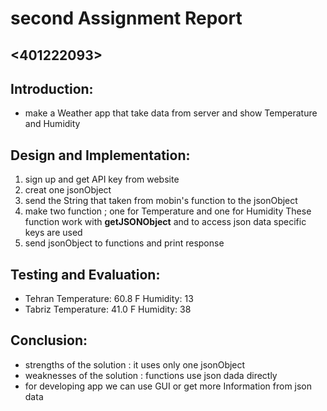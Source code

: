 # second Assignment Report

## <Navid Ebadi><401222093>

## Introduction:
- make a Weather app that take data from server and show Temperature and Humidity

## Design and Implementation:
1. sign up and get API key from website
2. creat one jsonObject 
3. send the String that taken from mobin's function to the jsonObject 
4. make two function ; one for Temperature and one for Humidity
These function work with **getJSONObject** 
and to access json data specific keys are used 
5. send jsonObject to functions and print response

## Testing and Evaluation:
- Tehran
Temperature: 60.8 F
Humidity: 13
- Tabriz
Temperature: 41.0 F
Humidity: 38

## Conclusion:
- strengths of the solution : it uses only one jsonObject 
- weaknesses of the solution : functions use json dada directly
- for developing app we can use GUI or get more Information from json data

